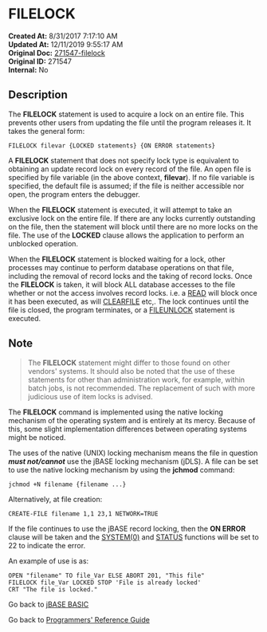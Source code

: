 # FILELOCK

**Created At:** 8/31/2017 7:17:10 AM  
**Updated At:** 12/11/2019 9:55:17 AM  
**Original Doc:** [271547-filelock](https://docs.jbase.com/36868-jbase-basic/271547-filelock)  
**Original ID:** 271547  
**Internal:** No  

## Description

The **FILELOCK** statement is used to acquire a lock on an entire file. This prevents other users from updating the file until the program releases it. It takes the general form:

```
FILELOCK filevar {LOCKED statements} {ON ERROR statements}
```

A **FILELOCK** statement that does not specify lock type is equivalent to obtaining an update record lock on every record of the file. An open file is specified by file variable (in the above context, **filevar**). If no file variable is specified, the default file is assumed; if the file is neither accessible nor open, the program enters the debugger.

When the **FILELOCK** statement is executed, it will attempt to take an exclusive lock on the entire file. If there are any locks currently outstanding on the file, then the statement will block until there are no more locks on the file. The use of the **LOCKED** clause allows the application to perform an unblocked operation.

When the **FILELOCK** statement is blocked waiting for a lock, other processes may continue to perform database operations on that file, including the removal of record locks and the taking of record locks. Once the **FILELOCK** is taken, it will block ALL database accesses to the file whether or not the access involves record locks. i.e. a [READ](./../read) will block once it has been executed, as will [CLEARFILE](./../clearfile) etc,. The lock continues until the file is closed, the program terminates, or a [FILEUNLOCK](./../fileunlock) statement is executed.

## Note

> The **FILELOCK** statement might differ to those found on other vendors' systems. It should also be noted that the use of these statements for other than administration work, for example, within batch jobs, is not recommended. The replacement of such with more judicious use of item locks is advised.

The **FILELOCK** command is implemented using the native locking mechanism of the operating system and is entirely at its mercy. Because of this, some slight implementation differences between operating systems might be noticed.

The uses of the native (UNIX) locking mechanism means the file in question ***must not/cannot*** use the jBASE locking mechanism (jDLS). A file can be set to use the native locking mechanism by using the **jchmod** command:

```
jchmod +N filename {filename ...}
```

Alternatively, at file creation:

```
CREATE-FILE filename 1,1 23,1 NETWORK=TRUE
```

If the file continues to use the jBASE record locking, then the **ON ERROR** clause will be taken and the [SYSTEM(0)](./../system-functions) and [STATUS](./../status-function) functions will be set to 22 to indicate the error.

An example of use is as:

```
OPEN "filename" TO file_Var ELSE ABORT 201, "This file"
FILELOCK file_Var LOCKED STOP 'File is already locked'
CRT "The file is locked."
```

Go back to [jBASE BASIC](./../README.md)

Go back to [Programmers' Reference Guide](./../../reference-guides/jbc/README.md)

  
<PageFooter />
